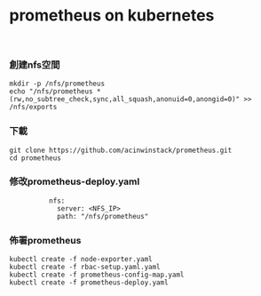 # prometheus on kubernetes
   
   
   
### 創建nfs空間
```
mkdir -p /nfs/prometheus
echo "/nfs/prometheus *(rw,no_subtree_check,sync,all_squash,anonuid=0,anongid=0)" >> /nfs/exports
```

### 下載
```
git clone https://github.com/acinwinstack/prometheus.git
cd prometheus
```

### 修改prometheus-deploy.yaml
```
          nfs:
            server: <NFS_IP>
            path: "/nfs/prometheus"
```

### 佈署prometheus
```
kubectl create -f node-exporter.yaml
kubectl create -f rbac-setup.yaml.yaml
kubectl create -f prometheus-config-map.yaml
kubectl create -f prometheus-deploy.yaml
```




